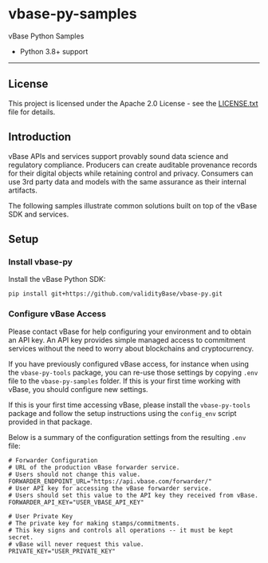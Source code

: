 # vbase-py-samples

vBase Python Samples

-   Python 3.8+ support

---

## License

This project is licensed under the Apache 2.0 License - see the [LICENSE.txt](LICENSE.txt) file for details.

## Introduction

vBase APIs and services support provably sound data science and regulatory compliance.
Producers can create auditable provenance records for their digital objects while retaining control and privacy.
Consumers can use 3rd party data and models with the same assurance as their internal artifacts.

The following samples illustrate common solutions built on top of the vBase SDK and services.

## Setup

### Install vbase-py

Install the vBase Python SDK:
```commandline
pip install git+https://github.com/validityBase/vbase-py.git
```

### Configure vBase Access

Please contact vBase for help configuring your environment and to obtain an API key.
An API key provides simple managed access to commitment services
without the need to worry about blockchains and cryptocurrency.

If you have previously configured vBase access, for instance when using the `vbase-py-tools` package,
you can re-use those settings by copying `.env` file to the `vbase-py-samples` folder.
If this is your first time working with vBase, you should configure new settings.

If this is your first time accessing vBase, please install the `vbase-py-tools` package
and follow the setup instructions using the `config_env` script provided in that package. 

Below is a summary of the configuration settings from the resulting `.env` file:

```shell
# Forwarder Configuration
# URL of the production vBase forwarder service.
# Users should not change this value.
FORWARDER_ENDPOINT_URL="https://api.vbase.com/forwarder/"
# User API key for accessing the vBase forwarder service.
# Users should set this value to the API key they received from vBase.
FORWARDER_API_KEY="USER_VBASE_API_KEY"

# User Private Key
# The private key for making stamps/commitments.
# This key signs and controls all operations -- it must be kept secret.
# vBase will never request this value.
PRIVATE_KEY="USER_PRIVATE_KEY"
```
